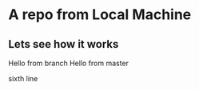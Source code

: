 # A repo from Local Machine #
## Lets see how it works ##
Hello from branch
Hello from master

sixth line